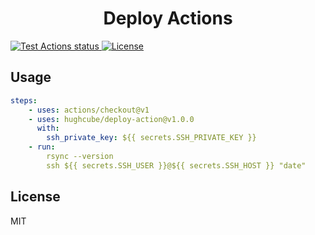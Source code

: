 <h1 align="center">Deploy Actions</h1>


<p>
    <a href="https://github.com/hughcube/deploy-action/actions?query=workflow%3ATest">
        <img src="https://github.com/hughcube/deploy-action/workflows/Test/badge.svg" alt="Test Actions status">
    </a>
    <a href="https://github.com/hughcube/deploy-action/blob/master/LICENSE">
        <img src="https://img.shields.io/badge/license-MIT-428f7e.svg" alt="License">
    </a>
</p>

## Usage

```yaml
steps:
    - uses: actions/checkout@v1
    - uses: hughcube/deploy-action@v1.0.0
      with:
        ssh_private_key: ${{ secrets.SSH_PRIVATE_KEY }}
    - run: 
        rsync --version
        ssh ${{ secrets.SSH_USER }}@${{ secrets.SSH_HOST }} "date"
```

## License

MIT
